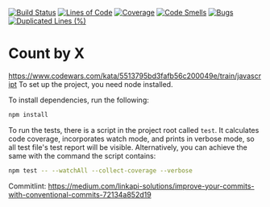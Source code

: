 
[![Build Status](https://app.travis-ci.com/braunjHun/CountByX.svg?branch=master)](https://app.travis-ci.com/braunjHun/CountByX)
[![Lines of Code](https://sonarcloud.io/api/project_badges/measure?project=braunjHun_CountByX&metric=ncloc)](https://sonarcloud.io/summary/new_code?id=braunjHun_CountByX)
[![Coverage](https://sonarcloud.io/api/project_badges/measure?project=braunjHun_CountByX&metric=coverage)](https://sonarcloud.io/summary/new_code?id=braunjHun_CountByX)
[![Code Smells](https://sonarcloud.io/api/project_badges/measure?project=braunjHun_CountByX&metric=code_smells)](https://sonarcloud.io/summary/new_code?id=braunjHun_CountByX)
[![Bugs](https://sonarcloud.io/api/project_badges/measure?project=braunjHun_CountByX&metric=bugs)](https://sonarcloud.io/summary/new_code?id=braunjHun_CountByX)
[![Duplicated Lines (%)](https://sonarcloud.io/api/project_badges/measure?project=braunjHun_CountByX&metric=duplicated_lines_density)](https://sonarcloud.io/summary/new_code?id=braunjHun_CountByX)
# Count by X
https://www.codewars.com/kata/5513795bd3fafb56c200049e/train/javascript
To set up the project, you need node installed.

To install dependencies, run the following:

```sh
npm install
```






To run the tests, there is a script in the project root called `test`. It calculates code coverage, incorporates
watch mode, and prints in verbose mode, so all test file's test report will be visible. Alternatively, you
can achieve the same with the command the script contains:

```sh
npm test -- --watchAll --collect-coverage --verbose
```

Commitlint:
https://medium.com/linkapi-solutions/improve-your-commits-with-conventional-commits-72134a852d19